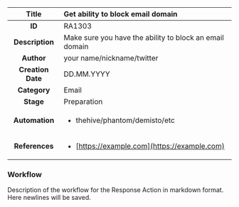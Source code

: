 | Title                       |  Get ability to block email domain         |
|:---------------------------:|:--------------------|
| **ID**                      | RA1303            |
| **Description**             | Make sure you have the ability to block an email domain   |
| **Author**                  | your name/nickname/twitter        |
| **Creation Date**           | DD.MM.YYYY |
| **Category**                | Email      |
| **Stage**                   | Preparation         |
| **Automation** |<ul><li>thehive/phantom/demisto/etc</li></ul>|
| **References** |<ul><li>[https://example.com](https://example.com)</li></ul>|

### Workflow

Description of the workflow for the Response Action in markdown format.  
Here newlines will be saved.  
